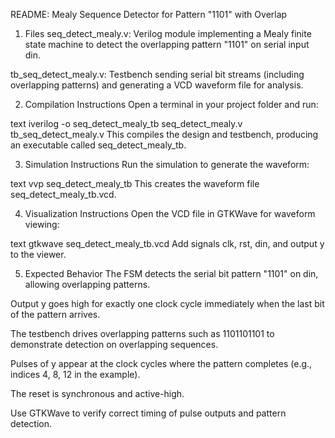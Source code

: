 README: Mealy Sequence Detector for Pattern "1101" with Overlap
1. Files
seq_detect_mealy.v: Verilog module implementing a Mealy finite state machine to detect the overlapping pattern "1101" on serial input din.

tb_seq_detect_mealy.v: Testbench sending serial bit streams (including overlapping patterns) and generating a VCD waveform file for analysis.

2. Compilation Instructions
Open a terminal in your project folder and run:

text
iverilog -o seq_detect_mealy_tb seq_detect_mealy.v tb_seq_detect_mealy.v
This compiles the design and testbench, producing an executable called seq_detect_mealy_tb.

3. Simulation Instructions
Run the simulation to generate the waveform:

text
vvp seq_detect_mealy_tb
This creates the waveform file seq_detect_mealy_tb.vcd.

4. Visualization Instructions
Open the VCD file in GTKWave for waveform viewing:

text
gtkwave seq_detect_mealy_tb.vcd
Add signals clk, rst, din, and output y to the viewer.

5. Expected Behavior
The FSM detects the serial bit pattern "1101" on din, allowing overlapping patterns.

Output y goes high for exactly one clock cycle immediately when the last bit of the pattern arrives.

The testbench drives overlapping patterns such as 1101101101 to demonstrate detection on overlapping sequences.

Pulses of y appear at the clock cycles where the pattern completes (e.g., indices 4, 8, 12 in the example).

The reset is synchronous and active-high.

Use GTKWave to verify correct timing of pulse outputs and pattern detection.